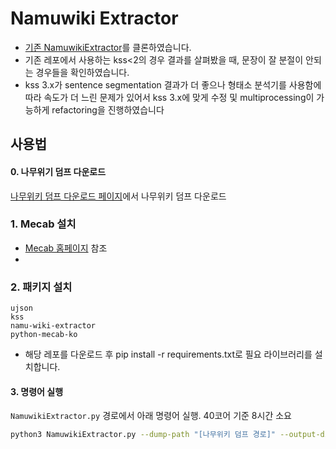 # Namuwiki Extractor
- [기존 NamuwikiExtractor](https://github.com/nawnoes/NamuwikiExtractor)를 클론하였습니다.
- 기존 레포에서 사용하는 kss<2의 경우 결과를 살펴봤을 때, 문장이 잘 분절이 안되는 경우들을 확인하였습니다.
- kss 3.x가 sentence segmentation 결과가 더 좋으나 형태소 분석기를 사용함에 따라 속도가 더 느린 문제가 있어서 kss 3.x에 맞게 수정 및 multiprocessing이 가능하게 refactoring을 진행하였습니다


## 사용법
#### 0. 나무위기 덤프 다운로드
[나무위키 덤프 다운로드 페이지](https://namu.wiki/w/%EB%82%98%EB%AC%B4%EC%9C%84%ED%82%A4:%EB%8D%B0%EC%9D%B4%ED%84%B0%EB%B2%A0%EC%9D%B4%EC%8A%A4%20%EB%8D%A4%ED%94%84)에서 나무위키 덤프 다운로드 


### 1. Mecab 설치
- [Mecab 홈페이지](https://bitbucket.org/eunjeon/mecab-ko) 참조
- 

### 2. 패키지 설치
```text
ujson
kss
namu-wiki-extractor
python-mecab-ko
```

- 해당 레포를 다운로드 후 pip install -r requirements.txt로 필요 라이브러리를 설치합니다.


#### 3. 명령어 실행
`NamuwikiExtractor.py` 경로에서 아래 명령어 실행. 40코어 기준 8시간 소요
```sh
python3 NamuwikiExtractor.py --dump-path "[나무위키 덤프 경로]" --output-dir "[저장 폴더 경로]" --num-workers "[워커 개수]"
```
